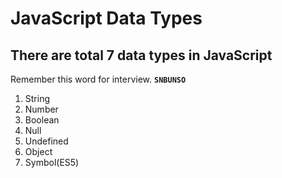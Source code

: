 # JavaScript Data Types
## There are total 7 data types in JavaScript
Remember this word for interview. **`SNBUNSO`**
1. String
2. Number
3. Boolean
4. Null
5. Undefined
6. Object
7. Symbol(ES5)
<!--stackedit_data:
eyJoaXN0b3J5IjpbLTIxMjI4ODI4NjRdfQ==
-->